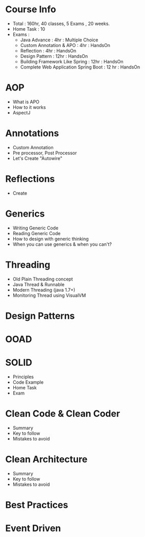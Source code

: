 # Course Info
- Total : 160hr, 40 classes, 5 Exams , 20 weeks.
- Home Task : 10
- Exams :
    - Java Advance : 4hr : Multiple Choice
    - Custom Annotation & APO : 4hr : HandsOn
    - Reflection  : 4hr : HandsOn
    - Design Pattern  : 12hr : HandsOn
    - Building Framework Like Spring : 12hr : HandsOn
    - Complete Web Application Spring Boot : 12 hr : HandsOn

# AOP
- What is APO 
- How to it works 
- AspectJ

# Annotations 
- Custom Annotation 
- Pre processor, Post Processor
- Let's Create "Autowire"

# Reflections 
- Create 

# Generics 
- Writing Generic Code
- Reading Generic Code
- How to design with generic thinking
- When you can use generics & when you can't?

# Threading 
- Old Plain Threading concept
- Java Thread & Runnable
- Modern Threading (java 1.7+)
- Monitoring Thread using VisualVM

# Design Patterns 

# OOAD

# SOLID
- Principles
- Code Example 
- Home Task 
- Exam


# Clean Code & Clean Coder 
- Summary
- Key to follow
- Mistakes to avoid 

# Clean Architecture 
- Summary
- Key to follow
- Mistakes to avoid

# Best Practices 

# Event Driven 